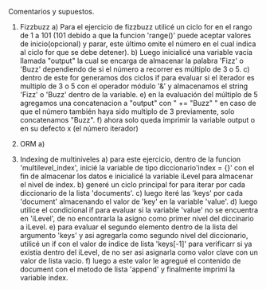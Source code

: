 Comentarios y supuestos.

1) Fizzbuzz
  a) Para el ejercicio de fizzbuzz utilicé un ciclo for en el rango de 1 a 101 (101 debido a que la funcion 'range()' puede aceptar
     valores de inicio(opcional) y parar, este último omite el número en el cual indica al ciclo for que se debe detener).
  b) Luego inicialicé una variable vacía llamada "output" la cual se encarga de almacenar la palabra 'Fizz' o 'Buzz' dependiendo de si el
     número a recorrer es múltiplo de 3 o 5.
  c) dentro de este for generamos dos ciclos if para evaluar si el iterador es  multiplo de 3 o 5 con el operador módulo '&' y almacenamos el string
     'Fizz' o 'Buzz' dentro de la variable.
  e) en la evaluación del múltiplo de 5 agregamos una concatenacion a "output" con " += "Buzz" " en caso de que el número también haya sido multiplo
     de 3 previamente, solo concatenamos "Buzz".
  f) ahora solo queda imprimir la variable output o en su defecto x (el número iterador)


2) ORM
   a) 


3) Indexing de multiniveles
   a) para este ejercicio, dentro de la funcion 'multilevel_index', inicié la variable de tipo diccionario'index = {}' con el fin de almacenar los datos e inicialicé la variable iLevel para almacenar el nivel de index.
   b) generé un ciclo principal for para iterar por cada diccionario de la lista 'documents'.
   c) luego iteré las 'keys' por cada 'document' almacenando el valor de 'key' en la variable 'value'.
   d) luego utilice el condicional if para evaluar si la variable 'value' no se encuentra en 'iLevel', de no encontrarla la asigno como primer nivel del diccinario a iLevel.
   e) para evaluar el segundo elemento dentro de la lista del argumento 'keys' y asi agregarla como segundo nivel del diccionario, utilicé un if con el valor de indice de lista 'keys[-1]' para verificarr si ya existia dentro del iLevel, de no ser asi asignarla como valor clave con un valor de lista vacio.
   f) luego a este valor le agregué el contenido de document con el metodo de lista 'append' y finalmente imprimí la variable index.

   
